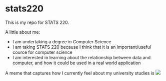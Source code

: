 # stats220

This is my repo for STATS 220. 

A little about me:

- I am undertaking a degree in Computer Science
- I am taking STATS 220 because I think that it is an important/useful cource for computer science
- I am interested in learning about the relationship between data and computer, and how it could be used in a real world application

A meme that captures how I currently feel about my university studies is 
![](https://c.tenor.com/8druEACXtX8AAAAd/tenor.gif)
